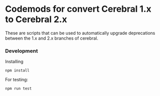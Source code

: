 # Codemods for convert Cerebral 1.x to Cerebral 2.x

These are scripts that can be used to automatically upgrade deprecations between the 1.x and 2.x
branches of cerebral.

### Development

Installing

```shell
npm install
```

For testing:

```shell
npm run test
```
